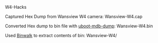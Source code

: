 W4-Hacks

Captured Hex Dump from Wansview W4 camera: Wansview-W4.cap

Converted Hex dump to bin file with [uboot-mdb-dump](https://github.com/gmbnomis/uboot-mdb-dump): Wansview-W4.bin

Used [Binwalk](https://github.com/ReFirmLabs/binwalk) to extract contents of bin: Wansview-W4/